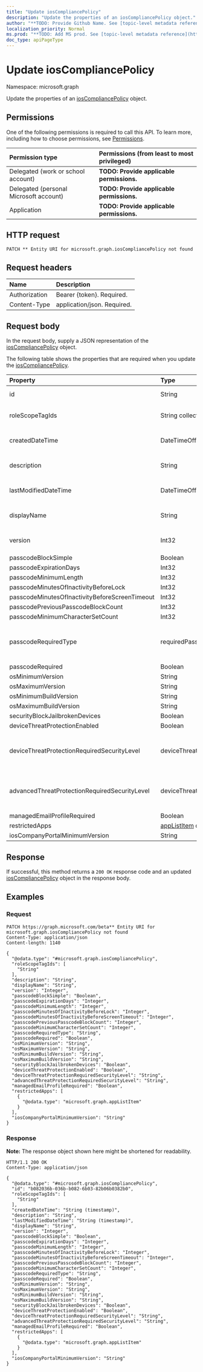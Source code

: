 ```yaml
---
title: "Update iosCompliancePolicy"
description: "Update the properties of an iosCompliancePolicy object."
author: "**TODO: Provide Github Name. See [topic-level metadata reference](https://msgo.azurewebsites.net/add/document/guidelines/metadata.html#topic-level-metadata)**"
localization_priority: Normal
ms.prod: "**TODO: Add MS prod. See [topic-level metadata reference](https://msgo.azurewebsites.net/add/document/guidelines/metadata.html#topic-level-metadata)**"
doc_type: apiPageType
---
```


# Update iosCompliancePolicy
Namespace: microsoft.graph

Update the properties of an [iosCompliancePolicy](../resources/ioscompliancepolicy.md) object.

## Permissions
One of the following permissions is required to call this API. To learn more, including how to choose permissions, see [Permissions](/graph/permissions-reference).

|Permission type|Permissions (from least to most privileged)|
|:---|:---|
|Delegated (work or school account)|**TODO: Provide applicable permissions.**|
|Delegated (personal Microsoft account)|**TODO: Provide applicable permissions.**|
|Application|**TODO: Provide applicable permissions.**|

## HTTP request

<!-- {
  "blockType": "ignored"
}
-->
``` http
PATCH ** Entity URI for microsoft.graph.iosCompliancePolicy not found
```

## Request headers
|Name|Description|
|:---|:---|
|Authorization|Bearer {token}. Required.|
|Content-Type|application/json. Required.|

## Request body
In the request body, supply a JSON representation of the [iosCompliancePolicy](../resources/ioscompliancepolicy.md) object.

The following table shows the properties that are required when you update the [iosCompliancePolicy](../resources/ioscompliancepolicy.md).

|Property|Type|Description|
|:---|:---|:---|
|id|String|**TODO: Add Description** Inherited from [entity](../resources/entity.md)|
|roleScopeTagIds|String collection|**TODO: Add Description** Inherited from [deviceCompliancePolicy](../resources/intune-devicecompliancepolicy.md)|
|createdDateTime|DateTimeOffset|**TODO: Add Description** Inherited from [deviceCompliancePolicy](../resources/intune-devicecompliancepolicy.md)|
|description|String|**TODO: Add Description** Inherited from [deviceCompliancePolicy](../resources/intune-devicecompliancepolicy.md)|
|lastModifiedDateTime|DateTimeOffset|**TODO: Add Description** Inherited from [deviceCompliancePolicy](../resources/intune-devicecompliancepolicy.md)|
|displayName|String|**TODO: Add Description** Inherited from [deviceCompliancePolicy](../resources/intune-devicecompliancepolicy.md)|
|version|Int32|**TODO: Add Description** Inherited from [deviceCompliancePolicy](../resources/intune-devicecompliancepolicy.md)|
|passcodeBlockSimple|Boolean|**TODO: Add Description**|
|passcodeExpirationDays|Int32|**TODO: Add Description**|
|passcodeMinimumLength|Int32|**TODO: Add Description**|
|passcodeMinutesOfInactivityBeforeLock|Int32|**TODO: Add Description**|
|passcodeMinutesOfInactivityBeforeScreenTimeout|Int32|**TODO: Add Description**|
|passcodePreviousPasscodeBlockCount|Int32|**TODO: Add Description**|
|passcodeMinimumCharacterSetCount|Int32|**TODO: Add Description**|
|passcodeRequiredType|requiredPasswordType|**TODO: Add Description**. Possible values are: `deviceDefault`, `alphanumeric`, `numeric`.|
|passcodeRequired|Boolean|**TODO: Add Description**|
|osMinimumVersion|String|**TODO: Add Description**|
|osMaximumVersion|String|**TODO: Add Description**|
|osMinimumBuildVersion|String|**TODO: Add Description**|
|osMaximumBuildVersion|String|**TODO: Add Description**|
|securityBlockJailbrokenDevices|Boolean|**TODO: Add Description**|
|deviceThreatProtectionEnabled|Boolean|**TODO: Add Description**|
|deviceThreatProtectionRequiredSecurityLevel|deviceThreatProtectionLevel|**TODO: Add Description**. Possible values are: `unavailable`, `secured`, `low`, `medium`, `high`, `notSet`.|
|advancedThreatProtectionRequiredSecurityLevel|deviceThreatProtectionLevel|**TODO: Add Description**. Possible values are: `unavailable`, `secured`, `low`, `medium`, `high`, `notSet`.|
|managedEmailProfileRequired|Boolean|**TODO: Add Description**|
|restrictedApps|[appListItem](../resources/intune-applistitem.md) collection|**TODO: Add Description**|
|iosCompanyPortalMinimumVersion|String|**TODO: Add Description**|



## Response

If successful, this method returns a `200 OK` response code and an updated [iosCompliancePolicy](../resources/ioscompliancepolicy.md) object in the response body.

## Examples

### Request
<!-- {
  "blockType": "request",
  "name": "update_ioscompliancepolicy"
}
-->
``` http
PATCH https://graph.microsoft.com/beta** Entity URI for microsoft.graph.iosCompliancePolicy not found
Content-Type: application/json
Content-length: 1140

{
  "@odata.type": "#microsoft.graph.iosCompliancePolicy",
  "roleScopeTagIds": [
    "String"
  ],
  "description": "String",
  "displayName": "String",
  "version": "Integer",
  "passcodeBlockSimple": "Boolean",
  "passcodeExpirationDays": "Integer",
  "passcodeMinimumLength": "Integer",
  "passcodeMinutesOfInactivityBeforeLock": "Integer",
  "passcodeMinutesOfInactivityBeforeScreenTimeout": "Integer",
  "passcodePreviousPasscodeBlockCount": "Integer",
  "passcodeMinimumCharacterSetCount": "Integer",
  "passcodeRequiredType": "String",
  "passcodeRequired": "Boolean",
  "osMinimumVersion": "String",
  "osMaximumVersion": "String",
  "osMinimumBuildVersion": "String",
  "osMaximumBuildVersion": "String",
  "securityBlockJailbrokenDevices": "Boolean",
  "deviceThreatProtectionEnabled": "Boolean",
  "deviceThreatProtectionRequiredSecurityLevel": "String",
  "advancedThreatProtectionRequiredSecurityLevel": "String",
  "managedEmailProfileRequired": "Boolean",
  "restrictedApps": [
    {
      "@odata.type": "microsoft.graph.appListItem"
    }
  ],
  "iosCompanyPortalMinimumVersion": "String"
}
```


### Response
**Note:** The response object shown here might be shortened for readability.
<!-- {
  "blockType": "response",
  "truncated": true
}
-->
``` http
HTTP/1.1 200 OK
Content-Type: application/json

{
  "@odata.type": "#microsoft.graph.iosCompliancePolicy",
  "id": "b082036b-036b-b082-6b03-82b06b0382b0",
  "roleScopeTagIds": [
    "String"
  ],
  "createdDateTime": "String (timestamp)",
  "description": "String",
  "lastModifiedDateTime": "String (timestamp)",
  "displayName": "String",
  "version": "Integer",
  "passcodeBlockSimple": "Boolean",
  "passcodeExpirationDays": "Integer",
  "passcodeMinimumLength": "Integer",
  "passcodeMinutesOfInactivityBeforeLock": "Integer",
  "passcodeMinutesOfInactivityBeforeScreenTimeout": "Integer",
  "passcodePreviousPasscodeBlockCount": "Integer",
  "passcodeMinimumCharacterSetCount": "Integer",
  "passcodeRequiredType": "String",
  "passcodeRequired": "Boolean",
  "osMinimumVersion": "String",
  "osMaximumVersion": "String",
  "osMinimumBuildVersion": "String",
  "osMaximumBuildVersion": "String",
  "securityBlockJailbrokenDevices": "Boolean",
  "deviceThreatProtectionEnabled": "Boolean",
  "deviceThreatProtectionRequiredSecurityLevel": "String",
  "advancedThreatProtectionRequiredSecurityLevel": "String",
  "managedEmailProfileRequired": "Boolean",
  "restrictedApps": [
    {
      "@odata.type": "microsoft.graph.appListItem"
    }
  ],
  "iosCompanyPortalMinimumVersion": "String"
}
```


